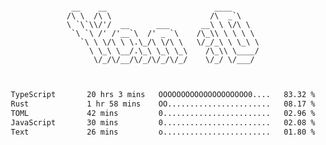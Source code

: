 <div align="center">
<pre><code>
 __    __                        ____      
/\ \  /\ \                      /\  _`\    
\ `\`\\/'/  __      ___       __\ \ \/\ \  
 `\ `\ /' /'__`\  /' _ `\    /\_\\ \ \ \ \ 
   `\ \ \/\ \ \.\_/\ \/\ \   \/_/_\ \ \_\ \
     \ \_\ \__/.\_\ \_\ \_\    /\_\\ \____/
      \/_/\/__/\/_/\/_/\/_/    \/_/ \/___/ 
                                           

</code></pre>

<!--START_SECTION:waka-->

```txt
TypeScript       20 hrs 3 mins   OOOOOOOOOOOOOOOOOOOO0....   83.32 %
Rust             1 hr 58 mins    OO.......................   08.17 %
TOML             42 mins         0........................   02.96 %
JavaScript       30 mins         0........................   02.08 %
Text             26 mins         o........................   01.80 %
```

<!--END_SECTION:waka-->
